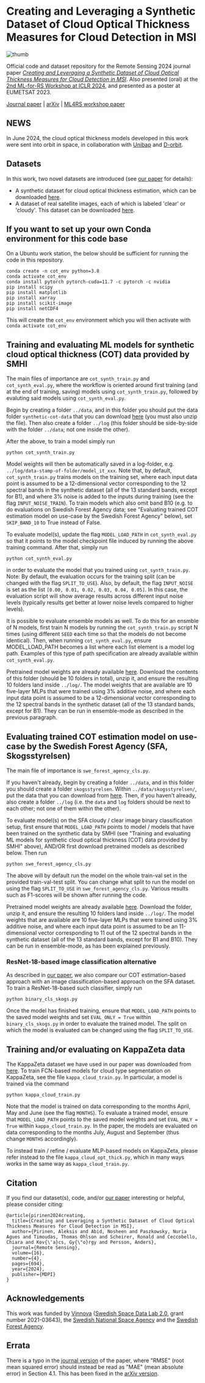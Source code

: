 # Creating and Leveraging a Synthetic Dataset of Cloud Optical Thickness Measures for Cloud Detection in MSI
![thumb](https://github.com/aleksispi/init-des/assets/32370520/f7a0cf68-b85c-415a-8800-7596bd996a22)

Official code and dataset repository for the Remote Sensing 2024 journal paper [_Creating and Leveraging a Synthetic Dataset of Cloud Optical Thickness Measures for Cloud Detection in MSI_](https://www.mdpi.com/2072-4292/16/4/694). Also presented (oral) at the [2nd ML-for-RS Workshop at ICLR 2024](https://ml-for-rs.github.io/iclr2024/), and presented as a poster at EUMETSAT 2023.

[Journal paper](https://www.mdpi.com/2072-4292/16/4/694) | [arXiv](https://arxiv.org/abs/2311.14024) | [ML4RS workshop paper](https://ml-for-rs.github.io/iclr2024/camera_ready/papers/26.pdf)

## NEWS
In June 2024, the cloud optical thickness models developed in this work were sent into orbit in space, in collaboration with [Unibap](https://unibap.com/) and [D-orbit](https://www.dorbit.space/).

## Datasets
In this work, two novel datasets are introduced (see [our paper](https://www.mdpi.com/2072-4292/16/4/694) for details):
* A synthetic dataset for cloud optical thickness estimation, which can be downloaded [here](https://drive.google.com/drive/folders/16VBNSgT-ngsoH_ZZsDbOPbwpSB100k-1?usp=sharing).
* A dataset of real satellite images, each of which is labeled 'clear' or 'cloudy'. This dataset can be downloaded [here](https://drive.google.com/drive/folders/1lRCIcQo9CqFRDhUd3aZRAA46k8nLL49J?usp=sharing).

## If you want to set up your own Conda environment for this code base
On a Ubuntu work station, the below should be sufficient for running the code in this repository.
```
conda create -n cot_env python=3.8
conda activate cot_env
conda install pytorch pytorch-cuda=11.7 -c pytorch -c nvidia
pip install scipy
pip install matplotlib
pip install xarray
pip install scikit-image
pip install netCDF4
```

This will create the `cot_env` environment which you will then activate with
```conda activate cot_env```

## Training and evaluating ML models for synthetic cloud optical thickness (COT) data provided by SMHI
The main files of importance are `cot_synth_train.py` and `cot_synth_eval.py`, where the workflow is oriented around first training (and at the end of training, saving) models using `cot_synth_train.py`, followed by evaluting said models using `cot_synth_eval.py`.

Begin by creating a folder `../data`, and in this folder you should put the data folder `synthetic-cot-data` that you can download [here](https://drive.google.com/drive/folders/16VBNSgT-ngsoH_ZZsDbOPbwpSB100k-1?usp=sharing) (you must also unzip the file). Then also create a folder `../log` (this folder should be side-by-side with the folder `../data`; not one inside the other).

After the above, to train a model simply run
```
python cot_synth_train.py
```
Model weights will then be automatically saved in a log-folder, e.g. `../log/data-stamp-of-folder/model_it_xxx`. Note that, by default, `cot_synth_train.py` trains models on the training set,
where each input data point is assumed to be a 12-dimensional vector corresponding to the 12 spectral bands in the synthetic dataset (all of the 13 standard bands, except for B1), and where 3% noise
is added to the inputs during training (see the flag `INPUT_NOISE_TRAIN`). To train models which also omit band B10 (e.g. to do evaluations on Swedish Forest Agency data;
see "Evaluating trained COT estimation model on use-case by the Swedish Forest Agency" below), set `SKIP_BAND_10` to True instead of False.

To evaluate model(s), update the flag `MODEL_LOAD_PATH` in `cot_synth_eval.py` so that it points to the model checkpoint file induced by running the above training command. After that, simply run
```
python cot_synth_eval.py
```
in order to evaluate the model that you trained using `cot_synth_train.py`. Note: By default, the evaluation occurs for the training split (can be changed with the flag `SPLIT_TO_USE`). Also,
by default, the flag `INPUT_NOISE` is set as the list `[0.00, 0.01, 0.02, 0.03, 0.04, 0.05]`. In this case, the evaluation script will show average results across different input noise levels
(typically results get better at lower noise levels compared to higher levels).

It is possible to evaluate ensemble models as well. To do this for an ensmble of N models, first train N models by running the `cot_synth_train.py` script N times (using different `SEED` each time
so that the models do not become identical). Then, when running `cot_synth_eval.py`, ensure MODEL_LOAD_PATH becomes a list where each list element is a model log path. Examples of this type of
path specification are already available within `cot_synth_eval.py`.

Pretrained model weights are already available [here](https://drive.google.com/drive/folders/1MkqcoxLBb9C1vAUwvHipq5cr6Z7bXIel?usp=sharing). Download the contents of this folder (should be 10 folders
in total), unzip it, and ensure the resulting 10 folders land inside `../log/`. The model weights that are available are 10 five-layer MLPs that were trained using 3% additive noise, and where
each input data point is assumed to be a 12-dimensional vector corresponding to the 12 spectral bands in the synthetic dataset (all of the 13 standard bands, except for B1).
They can be run in ensemble-mode as described in the previous paragraph.

## Evaluating trained COT estimation model on use-case by the Swedish Forest Agency (SFA, Skogsstyrelsen)
The main file of importance is `swe_forest_agency_cls.py`.

If you haven't already, begin by creating a folder `../data`, and in this folder you should create a folder `skogsstyrelsen`. Within `../data/skogsstyrelsen/`, put the data that you can download from [here](https://drive.google.com/drive/folders/1lRCIcQo9CqFRDhUd3aZRAA46k8nLL49J?usp=sharing). Then, if you haven't already, also create a folder `../log` (i.e. the `data` and `log` folders should be next to
each other; not one of them within the other).

To evaluate model(s) on the SFA cloudy / clear image binary classification setup, first ensure that `MODEL_LOAD_PATH` points to model / models that have been trained on the synthetic
data by SMHI (see "Training and evaluating ML models for synthetic cloud optical thickness (COT) data provided by SMHI" above), AND/OR first download pretrained models as described below. Then run
```
python swe_forest_agency_cls.py
```
The above will by default run the model on the whole train-val set in the provided train-val-test split. You can change what split to run the model on using the flag `SPLIT_TO_USE` in
`swe_forest_agency_cls.py`. Various results such as F1-scores will be shown after running the code.

Pretrained model weights are already available [here](https://drive.google.com/drive/folders/14xTbLHPxaPznemG7ShE0DMC9zJsNU_hr?usp=sharing). Download the folder, unzip it, and ensure the resulting
10 folders land inside `../log/`. The model weights that are available are 10 five-layer MLPs that were trained using 3% additive noise, and where each input data point is assumed to be an
11-dimensional vector corresponding to 11 out of the 12 spectral bands in the synthetic dataset (all of the 13 standard bands, except for B1 and B10). They can be run in ensemble-mode, as has been explained previously.

### ResNet-18-based image classification alternative
As described in [our paper](https://www.mdpi.com/2072-4292/16/4/694), we also compare our COT estimation-based approach with an image classification-based approach on the SFA dataset. To train a ResNet-18-based such classifier, simply run
```
python binary_cls_skogs.py
```
Once the model has finished training, ensure that `MODEL_LOAD_PATH` points to the saved model weights and set `EVAL_ONLY = True` within `binary_cls_skogs.py` in order to evaluate the trained model. The split on which the model is evaluated can be changed using the flag `SPLIT_TO_USE`.

## Training and/or evaluating on KappaZeta data
The KappaZeta dataset we have used in our paper was downloaded from [here](https://zenodo.org/records/5095024). To train FCN-based models for cloud type segmentation on KappaZeta, see the file `kappa_cloud_train.py`. In particular, a model is trained via the command 
```
python kappa_cloud_train.py
```
Note that the model is trained on data corresponding to the months April, May and June (see the flag `MONTHS`). To evaluate a trained model, ensure that `MODEL_LOAD_PATH` points to the saved model weights and set `EVAL_ONLY = True` within `kappa_cloud_train.py`. In the paper, the models are evaluated on data corresponding to the months July, August and September (thus change `MONTHS` accordingly).

To instead train / refine / evaluate MLP-based models on KappaZeta, please refer instead to the file `kappa_cloud_opt_thick.py`, which in many ways works in the same way as `kappa_cloud_train.py`.

## Citation
If you find our dataset(s), code, and/or [our paper](https://www.mdpi.com/2072-4292/16/4/694) interesting or helpful, please consider citing:

    @article{pirinen2024creating,
      title={Creating and Leveraging a Synthetic Dataset of Cloud Optical Thickness Measures for Cloud Detection in MSI},
      author={Pirinen, Aleksis and Abid, Nosheen and Paszkowsky, Nuria Agues and Timoudas, Thomas Ohlson and Scheirer, Ronald and Ceccobello, Chiara and Kov{\'a}cs, Gy{\"o}rgy and Persson, Anders},
      journal={Remote Sensing},
      volume={16},
      number={4},
      pages={694},
      year={2024},
      publisher={MDPI}
    }

## Acknowledgements
This work was funded by [Vinnova](https://www.vinnova.se/en/) ([Swedish Space Data Lab 2.0](https://www.vinnova.se/en/p/swedish-space-data-lab-2.0/), grant number 2021-03643), the [Swedish National Space Agency](https://www.rymdstyrelsen.se/en/) and the [Swedish Forest Agency](https://www.skogsstyrelsen.se/).

## Errata
There is a typo in the [journal version](https://www.mdpi.com/2072-4292/16/4/694) of the paper, where "RMSE" (root mean squared error) should instead be read as "MAE" (mean absolute error) in Section 4.1. This has been fixed in the [arXiv version](https://arxiv.org/abs/2311.14024).
